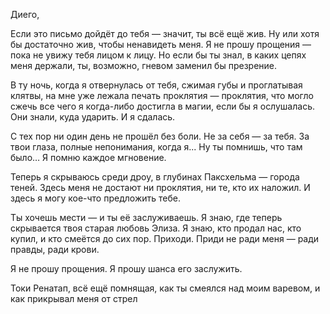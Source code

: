 Диего,

Если это письмо дойдёт до тебя — значит, ты всё ещё жив. Ну или хотя бы достаточно жив, чтобы ненавидеть меня. Я не прошу прощения — пока не увижу тебя лицом к лицу. Но если бы ты знал, в каких цепях меня держали, ты, возможно, гневом заменил бы презрение.

В ту ночь, когда я отвернулась от тебя, сжимая губы и проглатывая клятвы, на мне уже лежала печать проклятия — проклятия, что могло сжечь все чего я когда-либо достигла в магии, если бы я ослушалась. Они знали, куда ударить. И я сдалась.

С тех пор ни один день не прошёл без боли. Не за себя — за тебя. За твои глаза, полные непонимания, когда я... Ну ты помнишь, что там было… Я помню каждое мгновение.

Теперь я скрываюсь среди дроу, в глубинах Паксхельма — города теней. Здесь меня не достают ни проклятия, ни те, кто их наложил. И здесь я могу кое-что предложить тебе.

Ты хочешь мести — и ты её заслуживаешь. Я знаю, где теперь скрывается твоя старая любовь Элиза. Я знаю, кто продал нас, кто купил, и кто смеётся до сих пор. Приходи. Приди не ради меня — ради правды, ради крови.

Я не прошу прощения. Я прошу шанса его заслужить.

Токи Ренатап, всё ещё помнящая, как ты смеялся над моим варевом, и как прикрывал меня от стрел